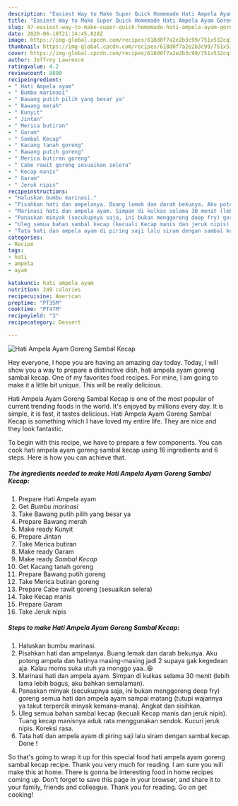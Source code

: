 ```yaml
---
description: "Easiest Way to Make Super Quick Homemade Hati Ampela Ayam Goreng Sambal Kecap"
title: "Easiest Way to Make Super Quick Homemade Hati Ampela Ayam Goreng Sambal Kecap"
slug: 47-easiest-way-to-make-super-quick-homemade-hati-ampela-ayam-goreng-sambal-kecap
date: 2020-06-18T21:14:45.828Z
image: https://img-global.cpcdn.com/recipes/618d0f7a2e2b3c99/751x532cq70/hati-ampela-ayam-goreng-sambal-kecap-foto-resep-utama.jpg
thumbnail: https://img-global.cpcdn.com/recipes/618d0f7a2e2b3c99/751x532cq70/hati-ampela-ayam-goreng-sambal-kecap-foto-resep-utama.jpg
cover: https://img-global.cpcdn.com/recipes/618d0f7a2e2b3c99/751x532cq70/hati-ampela-ayam-goreng-sambal-kecap-foto-resep-utama.jpg
author: Jeffrey Lawrence
ratingvalue: 4.2
reviewcount: 8890
recipeingredient:
- " Hati Ampela ayam"
- " Bumbu marinasi"
- " Bawang putih pilih yang besar ya"
- " Bawang merah"
- " Kunyit"
- " Jintan"
- " Merica butiran"
- " Garam"
- " Sambal Kecap"
- " Kacang tanah goreng"
- " Bawang putih goreng"
- " Merica butiran goreng"
- " Cabe rawit goreng sesuaikan selera"
- " Kecap manis"
- " Garam"
- " Jeruk nipis"
recipeinstructions:
- "Haluskan bumbu marinasi."
- "Pisahkan hati dan ampelanya. Buang lemak dan darah bekunya. Aku potong ampela dan hatinya masing-masing jadi 2 supaya gak kegedean aja. Kalau moms suka utuh ya monggo yaa..😆"
- "Marinasi hati dan ampela ayam. Simpan di kulkas selama 30 menit (lebih lama lebih bagus, aku bahkan semalaman)."
- "Panaskan minyak (secukupnya saja, ini bukan menggoreng deep fry) goreng semua hati dan ampela ayam sampai matang (tutupi wajannya ya takut terpercik minyak kemana-mana). Angkat dan sisihkan."
- "Uleg semua bahan sambal kecap (kecuali Kecap manis dan jeruk nipis). Tuang kecap manisnya aduk rata menggunakan sendok. Kucuri jeruk nipis. Koreksi rasa."
- "Tata hati dan ampela ayam di piring saji lalu siram dengan sambal kecap. Done !"
categories:
- Recipe
tags:
- hati
- ampela
- ayam

katakunci: hati ampela ayam 
nutrition: 249 calories
recipecuisine: American
preptime: "PT35M"
cooktime: "PT47M"
recipeyield: "3"
recipecategory: Dessert

---
```



![Hati Ampela Ayam Goreng Sambal Kecap](https://img-global.cpcdn.com/recipes/618d0f7a2e2b3c99/751x532cq70/hati-ampela-ayam-goreng-sambal-kecap-foto-resep-utama.jpg)

Hey everyone, I hope you are having an amazing day today. Today, I will show you a way to prepare a distinctive dish, hati ampela ayam goreng sambal kecap. One of my favorites food recipes. For mine, I am going to make it a little bit unique. This will be really delicious.

Hati Ampela Ayam Goreng Sambal Kecap is one of the most popular of current trending foods in the world. It's enjoyed by millions every day. It is simple, it is fast, it tastes delicious. Hati Ampela Ayam Goreng Sambal Kecap is something which I have loved my entire life. They are nice and they look fantastic.




To begin with this recipe, we have to prepare a few components. You can cook hati ampela ayam goreng sambal kecap using 16 ingredients and 6 steps. Here is how you can achieve that.

<!--inarticleads1-->

##### The ingredients needed to make Hati Ampela Ayam Goreng Sambal Kecap:

1. Prepare  Hati Ampela ayam
1. Get  *Bumbu marinasi*
1. Take  Bawang putih pilih yang besar ya
1. Prepare  Bawang merah
1. Make ready  Kunyit
1. Prepare  Jintan
1. Take  Merica butiran
1. Make ready  Garam
1. Make ready  *Sambal Kecap*
1. Get  Kacang tanah goreng
1. Prepare  Bawang putih goreng
1. Take  Merica butiran goreng
1. Prepare  Cabe rawit goreng (sesuaikan selera)
1. Take  Kecap manis
1. Prepare  Garam
1. Take  Jeruk nipis




<!--inarticleads2-->

##### Steps to make Hati Ampela Ayam Goreng Sambal Kecap:

1. Haluskan bumbu marinasi.
1. Pisahkan hati dan ampelanya. Buang lemak dan darah bekunya. Aku potong ampela dan hatinya masing-masing jadi 2 supaya gak kegedean aja. Kalau moms suka utuh ya monggo yaa..😆
1. Marinasi hati dan ampela ayam. Simpan di kulkas selama 30 menit (lebih lama lebih bagus, aku bahkan semalaman).
1. Panaskan minyak (secukupnya saja, ini bukan menggoreng deep fry) goreng semua hati dan ampela ayam sampai matang (tutupi wajannya ya takut terpercik minyak kemana-mana). Angkat dan sisihkan.
1. Uleg semua bahan sambal kecap (kecuali Kecap manis dan jeruk nipis). Tuang kecap manisnya aduk rata menggunakan sendok. Kucuri jeruk nipis. Koreksi rasa.
1. Tata hati dan ampela ayam di piring saji lalu siram dengan sambal kecap. Done !




So that's going to wrap it up for this special food hati ampela ayam goreng sambal kecap recipe. Thank you very much for reading. I am sure you will make this at home. There is gonna be interesting food in home recipes coming up. Don't forget to save this page in your browser, and share it to your family, friends and colleague. Thank you for reading. Go on get cooking!
